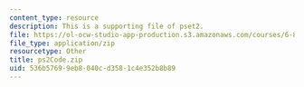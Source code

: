 ```yaml
---
content_type: resource
description: This is a supporting file of pset2.
file: https://ol-ocw-studio-app-production.s3.amazonaws.com/courses/6-820-fundamentals-of-program-analysis-fall-2015/536b57699eb8040cd3581c4e352b8b89_ps2Code.zip
file_type: application/zip
resourcetype: Other
title: ps2Code.zip
uid: 536b5769-9eb8-040c-d358-1c4e352b8b89
---
```

